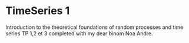 # TimeSeries 1
Introduction to the theoretical foundations of random processes and time series
TP 1,2 et 3 completed with my dear binom Noa Andre.
